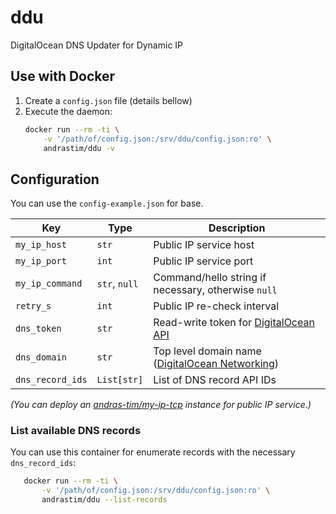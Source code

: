 # ddu
DigitalOcean DNS Updater for Dynamic IP


## Use with Docker
1. Create a `config.json` file (details bellow)
1. Execute the daemon:
    ``` sh
    docker run --rm -ti \
        -v '/path/of/config.json:/srv/ddu/config.json:ro' \
        andrastim/ddu -v
    ```


## Configuration
You can use the `config-example.json` for base.

| Key              | Type          | Description |
| ---------------- | ------------- | --- |
| `my_ip_host`     | `str`         | Public IP service host |
| `my_ip_port`     | `int`         | Public IP service port |
| `my_ip_command`  | `str`, `null` | Command/hello string if necessary, otherwise `null` |
| `retry_s`        | `int`         | Public IP re-check interval |
| `dns_token`      | `str`         | Read-write token for [DigitalOcean API](https://cloud.digitalocean.com/account/api/tokens) |
| `dns_domain`     | `str`         | Top level domain name ([DigitalOcean Networking](https://cloud.digitalocean.com/networking/domains/))  |
| `dns_record_ids` | `List[str]`   | List of DNS record API IDs |


*(You can deploy an [andras-tim/my-ip-tcp](https://github.com/andras-tim/my-ip-tcp) instance for public IP service.)*


### List available DNS records
You can use this container for enumerate records with the necessary `dns_record_ids`:
``` sh
   docker run --rm -ti \
       -v '/path/of/config.json:/srv/ddu/config.json:ro' \
       andrastim/ddu --list-records
```
